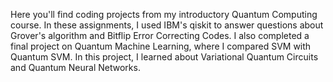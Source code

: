 Here you'll find coding projects from my introductory Quantum Computing course. In these assignments, I used IBM's qiskit to answer questions about Grover's algorithm and Bitflip Error Correcting Codes. I also completed a final project on Quantum Machine Learning, where I compared SVM with Quantum SVM. In this project, I learned about Variational Quantum Circuits and Quantum Neural Networks.
